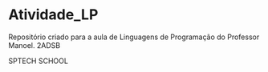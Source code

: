 # Atividade_LP

Repositório criado para a aula de Linguagens de Programação do Professor Manoel. 2ADSB

SPTECH SCHOOL
